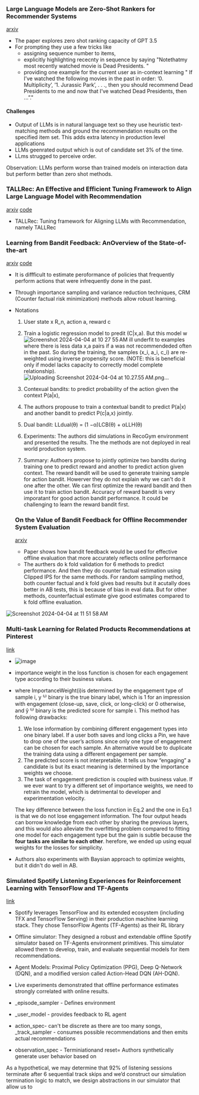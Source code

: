 ### Large Language Models are Zero-Shot Rankers for Recommender Systems
[arxiv](https://arxiv.org/pdf/2305.08845.pdf#:~:text=LLMs%20outperform%20existing%20zero%2Dshot,models%20with%20different%20practical%20strategies.)
- The paper explores zero shot ranking capacity of GPT 3.5
- For prompting they use a few tricks like
  - assigning sequence number to items,
  - explicitly highlighting rececnty in sequence by saying "Notethatmy most recently watched movie is Dead Presidents. "
  - providing one example for the current user as in-context learning " If I’ve watched the following movies in the past in order: ’0. Multiplicity’, ’1. Jurassic Park’, . . .,
then you should recommend Dead Presidents to me and now that I’ve watched Dead Presidents, then ...”."

#### Challenges
  - Output of LLMs is in natural language text so they use heuristic text-matching methods and ground the recommendation results on the specified item set. This adds extra latency in production level applications
  - LLMs geenrated output which is out of candidate set 3% of the time.
  - LLms strugged to perceive order.

Observation:
  LLMs perform worse than trained models on interaction data but perform better than zero shot methods.

### TALLRec: An Effective and Efficient Tuning Framework to Align Large Language Model with Recommendation
[arxiv](https://arxiv.org/pdf/2305.00447.pdf)
[code]( https://anonymous.4open.science/r/LLM4Rec-Recsys)
- TALLRec: Tuning framework for Aligning LLMs with Recommendation, namely TALLRec


###  Learning from Bandit Feedback: AnOverview of the State-of-the-art
[arxiv](https://arxiv.org/abs/1909.08471)
[code](https://github.com/leoguelman/BLBF)
- It is diffficult to estimate peroformance of policies that frequently perform actions that were infrequently done in the past.
- Through importance sampling and variance reduction techniques, CRM (Counter factual risk minimization) methods allow robust learning.
- Notations
  1. User state x R_n, action a, reward c
  2. Train a logistic regression model to predit (C|x,a). But this model w![Screenshot 2024-04-04 at 10 27 55 AM](https://github.com/mansimane/reading_journal/assets/23171195/61f49f5a-23bd-4dd6-bff1-bceb5436d2a3)
ill underfit to examples where there is less data x,a pairs if a was not recommendeded often in the past. So during the training, the samples (x_i, a_i, c_i) are re-weighted using inverse propensity score. (NOTE: this is beneficial only if model lacks capacity to correctly model complete relationship).
![Uploading Screenshot 2024-04-04 at 10.27.55 AM.png…]()

  4. Contexual bandits: to predict probability of the action given the context P(a|x), 
  5. The authors propouse to train a contextual bandit to predict P(a|x) and another bandit to predict  P(c|a,x) jointly. 
  6. Dual bandit: LLdual(θ) = (1 −α)LCB(θ) + αLLH(θ)
  7. Experiments: The authors did simulations in RecoGym environment and presented the results. The the methods are not deployed in real world production system. 
  8. Summary: Authoers propose to jointly optimize two bandits during training one to predict reward and another to predict action given context. The reward bandit will be used to generate training sample for action bandit. Howerver they do not explain why we can't do it one after the other. We can first optimize the reward bandit and then use it to train action bandit. Accuracy of reward bandit is very imporatant for good action bandit performance. It could be challenging to learn the reward bandit first. 


  ### On the Value of Bandit Feedback for Offline Recommender System Evaluation
  [arxiv](https://arxiv.org/abs/1907.12384)
  - Paper shows how bandit feedback would be used for effective offline evaluation that more accurately reflects online performance
  - The aurthers do k fold validation for 6 methods to predict performance. And then they do counter factual estimation using Clipped IPS for the same methods. For random sampling method, both counter factual and k fold gives bad results but it acutally does better in AB tests, this is because of bias in eval data. But for other methods, counterfactual estimate give good estimates compared to k fold offline evaluation. 
  
![Screenshot 2024-04-04 at 11 51 58 AM](https://github.com/mansimane/reading_journal/assets/23171195/6dd171a4-8376-4f3d-aae1-341737acb4c3)


### Multi-task Learning for Related Products Recommendations at Pinterest
[link](https://medium.com/pinterest-engineering/multi-task-learning-for-related-products-recommendations-at-pinterest-62684f631c12)
- ![image](https://github.com/mansimane/reading_journal/assets/23171195/b7d2b2c1-f998-4893-9a59-2981e1f80627)
- importance weight in the loss function is chosen for each engagement type according to their business values.
- where ImportanceWeight(i)is determined by the engagement type of sample i, y ⁽ᶦ⁾ binary is the true binary label, which is 1 for an impression with engagement (close-up, save, click, or long-click) or 0 otherwise, and ŷ ⁽ᶦ⁾ binary is the predicted score for sample i. This method has following drawbacks:


   1.  We lose information by combining different engagement types into one binary label. If a user both saves and long clicks a Pin, we have to drop one of the user’s actions since only one type of engagement can be chosen for each sample. An alternative would be to duplicate the training data using a different engagement per sample.
    2. The predicted score is not interpretable. It tells us how “engaging” a candidate is but its exact meaning is determined by the importance weights we choose.
    3. The task of engagement prediction is coupled with business value. If we ever want to try a different set of importance weights, we need to retrain the model, which is detrimental to developer and experimentation velocity.


  The key difference between the loss function in Eq.2 and the one in Eq.1 is that we do not lose engagement information. The four output heads can borrow knowledge from each other by sharing the previous layers, and this would also alleviate the overfitting problem compared to fitting one model for each engagement type
  but the gain is subtle because the **four tasks are similar to each other**. herefore, we ended up using equal weights for the losses for simplicity.
- Authors also experiments with Baysian approach to optimize weights, but it didn't do well in AB.

### Simulated Spotify Listening Experiences for Reinforcement Learning with TensorFlow and TF-Agents
[link](https://blog.tensorflow.org/2023/10/simulated-spotify-listening-experiences-reinforcement-learning-tensorflow-tf-agents.html)
 - Spotify leverages TensorFlow and its extended ecosystem (including TFX and TensorFlow Serving) in their production machine learning stack.
They chose TensorFlow Agents (TF-Agents) as their RL library
- Offline simulator: They designed a robust and extendable offline Spotify simulator based on TF-Agents environment primitives. This simulator allowed them to develop, train, and evaluate sequential models for item recommendations.
- Agent Models: Proximal Policy Optimization (PPG), Deep Q-Network (DQN), and a modified version called Action-Head DQN (AH-DQN).
- Live experiments demonstrated that offline performance estimates strongly correlated with online results.

- _episode_sampler - Defines environment
- _user_model - provides feedback to RL agent
- action_spec- can't be discrete as there are too many songs, _track_sampler - consumes possible recommendations and then emits actual recommendations
- observation_spec -
Terminiationand reset= Authors synthetically generate user behavior based on 

As a hypothetical, we may determine that 92% of listening sessions terminate after 6 sequential track skips and we’d construct our simulation termination logic to match, we design abstractions in our simulator that allow us to 






